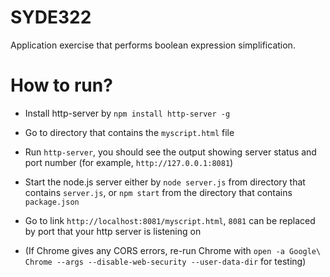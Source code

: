 # SYDE322

Application exercise that performs boolean expression simplification.

# How to run?

- Install http-server by `npm install http-server -g`
- Go to directory that contains the `myscript.html` file
- Run `http-server`, you should see the output showing server status and port number (for example, `http://127.0.0.1:8081`)
- Start the node.js server either by `node server.js` from directory that contains `server.js`, or `npm start` from the directory that contains `package.json`
- Go to link `http://localhost:8081/myscript.html`, `8081` can be replaced by port that your http server is listening on

- (If Chrome gives any CORS errors, re-run Chrome with `open -a Google\ Chrome --args --disable-web-security --user-data-dir` for testing)
